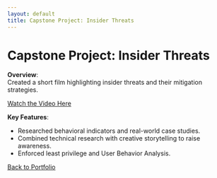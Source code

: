 ```yaml
---
layout: default
title: Capstone Project: Insider Threats
---
```


# Capstone Project: Insider Threats

**Overview**:  
Created a short film highlighting insider threats and their mitigation strategies.

[Watch the Video Here](https://www.youtube.com/watch?v=agszZwqljro&t=4s)

**Key Features**:  
- Researched behavioral indicators and real-world case studies.  
- Combined technical research with creative storytelling to raise awareness.  
- Enforced least privilege and User Behavior Analysis.

[Back to Portfolio](/)
